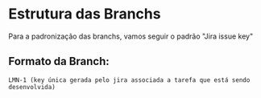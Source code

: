 # Estrutura das Branchs

Para a padronização das branchs, vamos seguir o padrão "Jira issue key"

## Formato da Branch:
```
LMN-1 (key única gerada pelo jira associada a tarefa que está sendo desenvolvida)
```